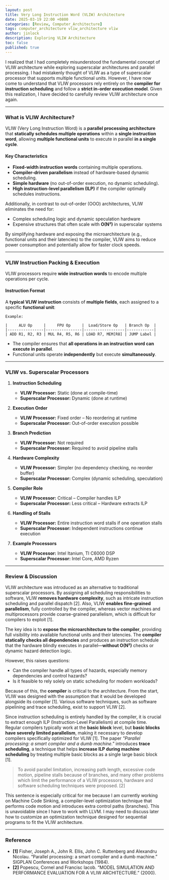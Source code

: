 ```yaml
---
layout: post
title: Very Long Instruction Word (VLIW) Architecture 
date: 2025-03-19 22:00 +0800
categories: [Review, Computer_Architecture]
tags: computer_architecture vliw_architecture vliw
author: jinlock
description: Exploring VLIW Architecture
toc: false
published: true
---
```


I realized that I had completely misunderstood the fundamental concept of VLIW architecture while exploring superscalar architectures and parallel processing. I had mistakenly thought of VLIW as a type of superscalar processor that supports multiple functional units. However, I have now come to understand that VLIW processors rely entirely on the **compiler for instruction scheduling** and follow a **strict in-order execution model**. Given this realization, I have decided to carefully review VLIW architecture once again.

---

### **What is VLIW Architecture?**
VLIW (Very Long Instruction Word) is a **parallel processing architecture** that **statically schedules multiple operations** within a **single instruction word**, allowing **multiple functional units** to execute in parallel **in a single cycle**.

#### **Key Characteristics**
- **Fixed-width instruction words** containing multiple operations.
- **Compiler-driven parallelism** instead of hardware-based dynamic scheduling.
- **Simple hardware** (no out-of-order execution, no dynamic scheduling).
- **High instruction-level parallelism (ILP)** if the compiler optimally schedules instructions.

Additionally, in contrast to out-of-order (OOO) architectures, VLIW eliminates the need for:
- Complex scheduling logic and dynamic speculation hardware
- Expensive structures that often scale with **O(N²)** in superscalar systems

By simplifying hardware and exposing the microarchitecture (e.g., functional units and their latencies) to the compiler, VLIW aims to reduce power consumption and potentially allow for faster clock speeds.

---

### **VLIW Instruction Packing & Execution**
VLIW processors require **wide instruction words** to encode multiple operations per cycle.

#### **Instruction Format**
A **typical VLIW instruction** consists of **multiple fields**, each assigned to a specific **functional unit**:
```
Example:

|     ALU Op     |     FPU Op     |  Load/Store Op   | Branch Op  |
|----------------|----------------|------------------|------------|
| ADD R1, R2, R3 | MUL R4, R5, R6 | LOAD R7, MEM[R8] | JUMP Label |
```
- The compiler ensures that **all operations in an instruction word can execute in parallel**.
- Functional units operate **independently** but execute **simultaneously**.

---

### **VLIW vs. Superscalar Processors**
1. **Instruction Scheduling**  
   - **VLIW Processor:** Static (done at compile-time)  
   - **Superscalar Processor:** Dynamic (done at runtime)  

2. **Execution Order**  
   - **VLIW Processor:** Fixed order – No reordering at runtime  
   - **Superscalar Processor:** Out-of-order execution possible  

3. **Branch Prediction**  
   - **VLIW Processor:** Not required  
   - **Superscalar Processor:** Required to avoid pipeline stalls  

4. **Hardware Complexity**  
   - **VLIW Processor:** Simpler (no dependency checking, no reorder buffer)  
   - **Superscalar Processor:** Complex (dynamic scheduling, speculation)  

5. **Compiler Role**  
   - **VLIW Processor:** Critical – Compiler handles ILP  
   - **Superscalar Processor:** Less critical – Hardware extracts ILP  

6. **Handling of Stalls**  
   - **VLIW Processor:** Entire instruction word stalls if one operation stalls  
   - **Superscalar Processor:** Independent instructions continue execution  

7. **Example Processors**  
   - **VLIW Processor:** Intel Itanium, TI C6000 DSP  
   - **Superscalar Processor:** Intel Core, AMD Ryzen    

---

### **Review & Discussion**

VLIW architecture was introduced as an alternative to traditional superscalar processors. By assigning all scheduling responsibilities to software, VLIW **removes hardware complexity**, such as intricate instruction scheduling and parallel dispatch [2]. Also, VLIW **enables fine-grained parallelism**, fully controlled by the compiler, whereas vector machines and multiprocessors provide coarse-grained parallelism, which is difficult for compilers to exploit [1].  

The key idea is to **expose the microarchitecture to the compiler**, providing full visibility into available functional units and their latencies. The **compiler statically checks all dependencies** and produces an instruction schedule that the hardware blindly executes in parallel—**without O(N²)** checks or dynamic hazard detection logic.

However, this raises questions:
- Can the compiler handle all types of hazards, especially memory dependencies and control hazards?
- Is it feasible to rely solely on static scheduling for modern workloads?

Because of this, the **compiler** is critical to the architecture. From the start, VLIW was designed with the assumption that it would be developed alongside its compiler [1]. Various software techniques, such as software pipelining and trace scheduling, exist to support VLIW [2].  

Since instruction scheduling is entirely handled by the compiler, it is crucial to extract enough ILP (Instruction-Level Parallelism) at compile time. Regular compilers typically work at the **basic block** level, but **basic blocks have severely limited parallelism**, making it necessary to develop compilers specifically optimized for VLIW [1]. The paper *"Parallel processing: a smart compiler and a dumb machine."* introduces **trace scheduling**, a technique that helps **increase ILP during machine scheduling** by treating multiple basic blocks as a single large basic block [1].

> To avoid parallel limitation, increasing path length, excessive code motion, pipeline stalls because of branches, and many other problems which limit the performance of a VLIW processors, hardware and software scheduling techniques were proposed. [2]

This sentence is especially critical for me because I am currently working on Machine Code Sinking, a compiler-level optimization technique that performs code motion and introduces extra control paths (branches). This is unavoidable since I have to work with LLVM. I may need to discuss later how to customize an optimization technique designed for sequential programs to fit the VLIW architecture.

---

### **Reference**
- **[1]** Fisher, Joseph A., John R. Ellis, John C. Ruttenberg and Alexandru Nicolau. “Parallel processing: a smart compiler and a dumb machine.” SIGPLAN Conferences and Workshops (1984).  
- **[2]** Popescu, Cornel and Francisc Iacob. “MODEL SIMULATION AND PERFORMANCE EVALUATION FOR A VLIW ARCHITECTURE.” (2000).
